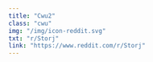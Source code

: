 ```yaml
---
title: "Cwu2"
class: "cwu"
img: "/img/icon-reddit.svg"
txt: "r/Storj"
link: "https://www.reddit.com/r/Storj"
---
```


